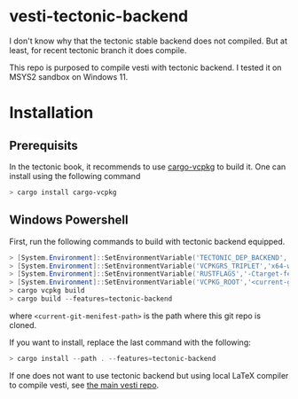 # vesti-tectonic-backend

I don't know why that the tectonic stable backend does not compiled. But at
least, for recent tectonic branch it does compile.

This repo is purposed to compile vesti with tectonic backend. I tested it on
MSYS2 sandbox on Windows 11.

# Installation
## Prerequisits
In the tectonic book, it recommends to use [cargo-vcpkg](https://crates.io/crates/cargo-vcpkg) to build it.
One can install using the following command
```powershell
> cargo install cargo-vcpkg
```

## Windows Powershell
First, run the following commands to build with tectonic backend equipped.
```powershell
> [System.Environment]::SetEnvironmentVariable('TECTONIC_DEP_BACKEND','vcpkg')
> [System.Environment]::SetEnvironmentVariable('VCPKGRS_TRIPLET','x64-windows-static-release')
> [System.Environment]::SetEnvironmentVariable('RUSTFLAGS','-Ctarget-feature=+crt-static')
> [System.Environment]::SetEnvironmentVariable('VCPKG_ROOT','<current-git-menifest-path>\target\vcpkg')
> cargo vcpkg build
> cargo build --features=tectonic-backend
```
where `<current-git-menifest-path>` is the path where this git repo is cloned.

If you want to install, replace the last command with the following:
```powershell
> cargo install --path . --features=tectonic-backend
```

If one does not want to use tectonic backend but using local LaTeX compiler to
compile vesti, see [the main vesti repo](https://github.com/e0328eric/vesti).
